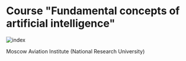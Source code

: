 # Course "Fundamental concepts of artificial intelligence"

![index](https://user-images.githubusercontent.com/43645823/136694742-fab6eb66-669b-41d7-94cb-fb1e6e7fdcc0.jpg)


Moscow Aviation Institute (National Research University) 
